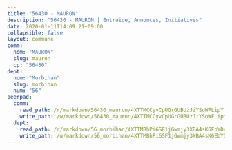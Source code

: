 ```yaml
---
title: "56430 - MAURON"
description: "56430 - MAURON | Entraide, Annonces, Initiatives"
date: 2020-01-11T14:09:21+09:00
collapsible: false
layout: commune
comm:
  nom: "MAURON"
  slug: mauron
  cp: "56430"
dept:
  nom: "Morbihan"
  slug: morbihan
  num: "56"
peerpad:
  comm:
    read_path: /r/markdown/56430_mauron/4XTTMCCyvCpUGrGUBUzJiYSoWFLipYm4apNEaQJHwhMqiAtyG
    write_path: /w/markdown/56430_mauron/4XTTMCCyvCpUGrGUBUzJiYSoWFLipYm4apNEaQJHwhMqiAtyG-K3TgTiJb4woKrVnQe6iqgQr3WFExWJ8tShrwPr3GFVVg3aC1LCDDkXJUZPn29qAyNfyLniY1gRLNN9WPYuXpt9XL1h3TU5P5YoJn3ua9KyQSFvksWcESaeoiwaLEp9FHiQQ8g7Na
  dept:
    read_path: /r/markdown/56_morbihan/4XTTMBhPi6SF1jGwmjy3XBA4sK6EbYDun44EYwF3irZ7aBa5U
    write_path: /w/markdown/56_morbihan/4XTTMBhPi6SF1jGwmjy3XBA4sK6EbYDun44EYwF3irZ7aBa5U-K3TgV3HyhWtqSpmJ2GGLPRtHigVTcxkFRVLMX5R66UyRAN55PNUQgmTNwaDuJmWps9EVWQzncDySYbA7Pg7qEdRXsayrZysPHK4HeKM3FG1U8vQvyUvaDoFo4L4Z8coFC71q4zES
---
```


